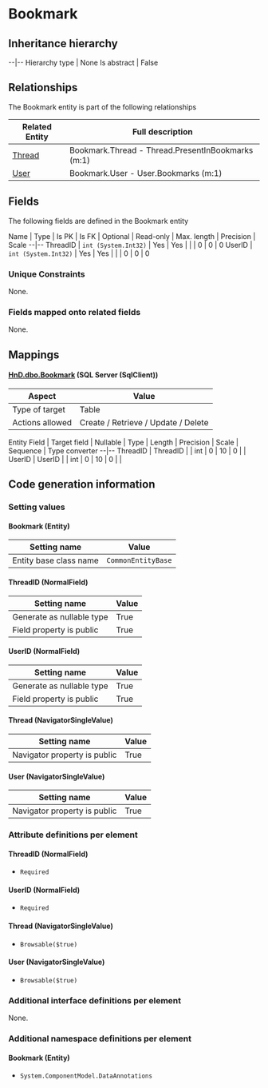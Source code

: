 ﻿Bookmark
================

## Inheritance hierarchy

--|--
Hierarchy type | None
Is abstract | False

## Relationships

The Bookmark entity is part of the following relationships 

Related Entity | Full description 
--|--
[Thread](../../_DefaultGroup/Entities/Thread.htm) | Bookmark.Thread - Thread.PresentInBookmarks (m:1) 
[User](../../_DefaultGroup/Entities/User.htm) | Bookmark.User - User.Bookmarks (m:1) 

## Fields

The following fields are defined in the Bookmark entity 

Name | Type | Is PK | Is FK | Optional | Read-only | Max. length | Precision | Scale
--|--
ThreadID | `int (System.Int32)` |  Yes | Yes |  |  | 0 | 0 | 0
UserID | `int (System.Int32)` |  Yes | Yes |  |  | 0 | 0 | 0

### Unique Constraints
None.

### Fields mapped onto related fields
None.

## Mappings

#### [HnD.dbo.Bookmark](../../../SQL_Server_SqlClient/HnD/dbo/Bookmark.htm) (SQL Server (SqlClient))

Aspect | Value
--|--
Type of target | Table
Actions allowed | Create / Retrieve / Update / Delete

Entity Field | Target field | Nullable | Type | Length | Precision | Scale | Sequence | Type converter
--|--
ThreadID | ThreadID |  | int | 0 | 10 | 0 |  | 
UserID | UserID |  | int | 0 | 10 | 0 |  | 

## Code generation information

### Setting values
#### Bookmark (Entity)
Setting name | Value
--|--
Entity base class name | `CommonEntityBase`

#### ThreadID (NormalField)
Setting name | Value
--|--
Generate as nullable type | True
Field property is public | True

#### UserID (NormalField)
Setting name | Value
--|--
Generate as nullable type | True
Field property is public | True

#### Thread (NavigatorSingleValue)
Setting name | Value
--|--
Navigator property is public | True

#### User (NavigatorSingleValue)
Setting name | Value
--|--
Navigator property is public | True

### Attribute definitions per element

#### ThreadID (NormalField)

* `Required`

#### UserID (NormalField)

* `Required`

#### Thread (NavigatorSingleValue)

* `Browsable($true)`

#### User (NavigatorSingleValue)

* `Browsable($true)`


### Additional interface definitions per element

None.

### Additional namespace definitions per element

#### Bookmark (Entity)

* `System.ComponentModel.DataAnnotations`

